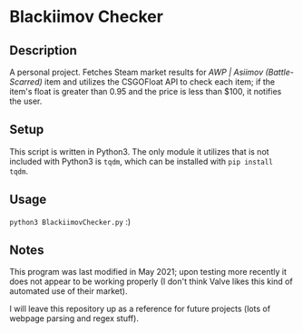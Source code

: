 # Blackiimov Checker
## Description
A personal project. Fetches Steam market results for _AWP | Asiimov (Battle-Scarred)_ item and utilizes the CSGOFloat API to check each item; if the item's float is greater than 0.95 and the price is less than $100, it notifies the user.
## Setup
This script is written in Python3. The only module it utilizes that is not included with Python3 is `tqdm`, which can be installed with `pip install tqdm`.
## Usage
```python3 BlackiimovChecker.py``` :)
## Notes
This program was last modified in May 2021; upon testing more recently it does not appear to be working properly (I don't think Valve likes this kind of automated use of their market).

I will leave this repository up as a reference for future projects (lots of webpage parsing and regex stuff).
